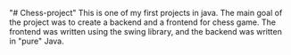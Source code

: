 "# Chess-project"
This is one of my first projects in java. The main goal of the project was to create a backend and a frontend for chess game. The frontend was written 
using the swing library, and the backend was written in "pure" Java.
